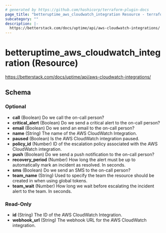 ```yaml
---
# generated by https://github.com/hashicorp/terraform-plugin-docs
page_title: "betteruptime_aws_cloudwatch_integration Resource - terraform-provider-better-uptime"
subcategory: ""
description: |-
  https://betterstack.com/docs/uptime/api/aws-cloudwatch-integrations/
---
```


# betteruptime_aws_cloudwatch_integration (Resource)

https://betterstack.com/docs/uptime/api/aws-cloudwatch-integrations/



<!-- schema generated by tfplugindocs -->
## Schema

### Optional

- **call** (Boolean) Do we call the on-call person?
- **critical_alert** (Boolean) Do we send a critical alert to the on-call person?
- **email** (Boolean) Do we send an email to the on-call person?
- **name** (String) The name of the AWS CloudWatch Integration.
- **paused** (Boolean) Is the AWS CloudWatch integration paused.
- **policy_id** (Number) ID of the escalation policy associated with the AWS CloudWatch integration.
- **push** (Boolean) Do we send a push notification to the on-call person?
- **recovery_period** (Number) How long the alert must be up to automatically mark an incident as resolved. In seconds.
- **sms** (Boolean) Do we send an SMS to the on-call person?
- **team_name** (String) Used to specify the team the resource should be created in when using global tokens.
- **team_wait** (Number) How long we wait before escalating the incident alert to the team. In seconds.

### Read-Only

- **id** (String) The ID of the AWS CloudWatch Integration.
- **webhook_url** (String) The webhook URL for the AWS CloudWatch integration.


